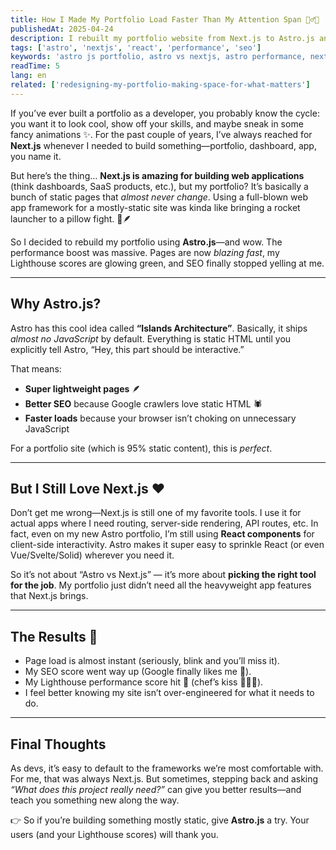 ```yaml
---
title: How I Made My Portfolio Load Faster Than My Attention Span 🏃‍♂️💨
publishedAt: 2025-04-24
description: I rebuilt my portfolio website from Next.js to Astro.js and got a massive performance boost. Next.js is amazing for web applications, but for a static site like my portfolio, Astro delivers blazing-fast load times, better SEO, and a leaner codebase—while still letting me use React for interactive components.
tags: ['astro', 'nextjs', 'react', 'performance', 'seo']
keywords: 'astro js portfolio, astro vs nextjs, astro performance, nextjs static site, react with astro, astro seo boost, astro islands architecture, astro site speed, astro for portfolio, nextjs alternatives'
readTime: 5
lang: en
related: ['redesigning-my-portfolio-making-space-for-what-matters']
---
```


If you’ve ever built a portfolio as a developer, you probably know the cycle: you want it to look cool, show off your skills, and maybe sneak in some fancy animations ✨. For the past couple of years, I’ve always reached for **Next.js** whenever I needed to build something—portfolio, dashboard, app, you name it.

But here’s the thing… **Next.js is amazing for building web applications** (think dashboards, SaaS products, etc.), but my portfolio? It’s basically a bunch of static pages that _almost never change_. Using a full-blown web app framework for a mostly-static site was kinda like bringing a rocket launcher to a pillow fight. 🚀🪶

So I decided to rebuild my portfolio using **Astro.js**—and wow. The performance boost was massive. Pages are now _blazing fast_, my Lighthouse scores are glowing green, and SEO finally stopped yelling at me.

---

## Why Astro.js?

Astro has this cool idea called **“Islands Architecture”**. Basically, it ships _almost no JavaScript_ by default. Everything is static HTML until you explicitly tell Astro, “Hey, this part should be interactive.”

That means:

- **Super lightweight pages** 🪶
- **Better SEO** because Google crawlers love static HTML 🕷️
- **Faster loads** because your browser isn’t choking on unnecessary JavaScript

For a portfolio site (which is 95% static content), this is _perfect_.

---

## But I Still Love Next.js ❤️

Don’t get me wrong—Next.js is still one of my favorite tools. I use it for actual apps where I need routing, server-side rendering, API routes, etc. In fact, even on my new Astro portfolio, I’m still using **React components** for client-side interactivity. Astro makes it super easy to sprinkle React (or even Vue/Svelte/Solid) wherever you need it.

So it’s not about “Astro vs Next.js” — it’s more about **picking the right tool for the job**. My portfolio just didn’t need all the heavyweight app features that Next.js brings.

---

## The Results 🚀

- Page load is almost instant (seriously, blink and you’ll miss it).
- My SEO score went way up (Google finally likes me 👀).
- My Lighthouse performance score hit 💯 (chef’s kiss 👨‍🍳💋).
- I feel better knowing my site isn’t over-engineered for what it needs to do.

---

## Final Thoughts

As devs, it’s easy to default to the frameworks we’re most comfortable with. For me, that was always Next.js. But sometimes, stepping back and asking _“What does this project really need?”_ can give you better results—and teach you something new along the way.

👉 So if you’re building something mostly static, give **Astro.js** a try. Your users (and your Lighthouse scores) will thank you.
